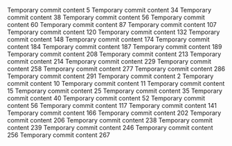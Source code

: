 Temporary commit content 5
Temporary commit content 34
Temporary commit content 38
Temporary commit content 56
Temporary commit content 60
Temporary commit content 87
Temporary commit content 107
Temporary commit content 120
Temporary commit content 132
Temporary commit content 148
Temporary commit content 174
Temporary commit content 184
Temporary commit content 187
Temporary commit content 189
Temporary commit content 208
Temporary commit content 213
Temporary commit content 214
Temporary commit content 229
Temporary commit content 258
Temporary commit content 277
Temporary commit content 286
Temporary commit content 291
Temporary commit content 2
Temporary commit content 10
Temporary commit content 11
Temporary commit content 15
Temporary commit content 25
Temporary commit content 35
Temporary commit content 40
Temporary commit content 52
Temporary commit content 56
Temporary commit content 117
Temporary commit content 141
Temporary commit content 166
Temporary commit content 202
Temporary commit content 206
Temporary commit content 238
Temporary commit content 239
Temporary commit content 246
Temporary commit content 256
Temporary commit content 267
